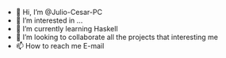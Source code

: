 - 👋 Hi, I’m @Julio-Cesar-PC
- 👀 I’m interested in ...
- 🌱 I’m currently learning Haskell
- 💞️ I’m looking to collaborate all the projects that interesting me
- 📫 How to reach me E-mail

<!---
Julio-Cesar-PC/Julio-Cesar-PC is a ✨ special ✨ repository because its `README.md` (this file) appears on your GitHub profile.
You can click the Preview link to take a look at your changes.
--->
